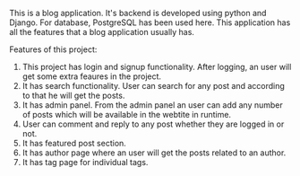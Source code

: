 This is a blog application. It's backend is developed using python and Django. For database, PostgreSQL has been used here. This application has all the features that a blog application usually has.
<br>

Features of this project:
1. This project has login and signup functionality. After logging, an user will get some extra feaures in the project.
2. It has search functionality. User can search for any post and according to that he will get the posts.
3. It has admin panel. From the admin panel an user can add any number of posts which will be available in the webtite in runtime.
4. User can comment and reply to any post whether they are logged in or not.
5. It has featured post section.
6. It has author page where an user will get the posts related to an author.
7. It has tag page for individual tags.
   
